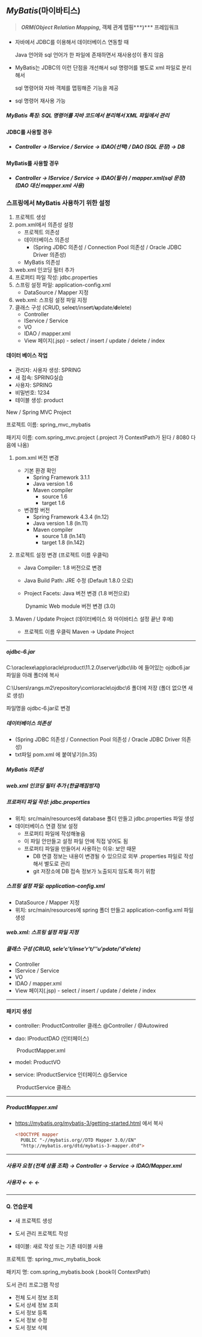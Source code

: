 ## ***MyBatis***(마이바티스)

> #### ***ORM(Object Relation Mapping***, 객체 관계 맵핑***)*** 프레임워크

- 자바에서 JDBC를 이용해서 데이터베이스 연동할 때

  Java 언어와 sql 언어가 한 파일에 존재하면서 재사용성이 좋지 않음

- MyBatis는 JDBC의 이런 단점을 개선해서 sql 명령어를 별도로 xml 파일로 분리해서

  sql 명령어와 자바 객체를 맵핑해준 기능을 제공

- sql 명령어 재사용 가능



##### ***MyBatis*** 특징: SQL 명령어를 자바 코드에서 분리해서 XML 파일에서 관리



#### JDBC를 사용할 경우

- ##### Controller → IService / Service → IDAO(선택) / DAO (SQL 문장) → DB

#### MyBatis를 사용할 경우

- ##### Controller → IService / Service → IDAO(필수) / mapper.xml(sql 문장) (DAO 대신 mapper.xml 사용)



### 스프링에서 MyBatis 사용하기 위한 설정

1. 프로젝트 생성
2. pom.xml에서 의존성 설정
   - 프로젝트 의존성
   - 데이터베이스 의존성 
     - (Spring JDBC 의존성 / Connection Pool 의존성 / Oracle JDBC Driver 의존성)
   - MyBatis 의존성
3. web.xml 인코딩 필터 추가
4. 프로퍼티 파일 작성: jdbc.properties
5. 스프링 설정 파일: application-config.xml
   - DataSource / Mapper 지정
6. web.xml: 스프링 설정 파일 지정
7. 클래스 구성 (CRUD, sele**c**t/inse**r**t/**u**pdate/**d**elete)
   - Controller
   - IService / Service
   - VO
   - IDAO / mapper.xml
   - View 페이지(.jsp) - select / insert / update / delete / index



#### 데이터 베이스 작업

- 관리자: 사용자 생성: SPRING
- 새 접속: SPRING실습
- 사용자: SPRING
- 비밀번호: 1234
- 테이블 생성: product



New / Spring MVC Project

프로젝트 이름: spring_mvc_mybatis

패키지 이름: com.spring_mvc.project (.project 가 ContextPath가 된다 / 8080  다음에 나옴)



1. pom.xml 버전 변경

   - 기본 환경 확인
     - Spring Framework 3.1.1 
     - Java version 1.6
     - Maven compiler
       - source 1.6
       - target 1.6
   - 변경할 버전
     - Spring Framework 4.3.4 (ln.12)
     - Java version 1.8 (ln.11)
     - Maven compiler
       - source 1.8 (ln.141)
       - target 1.8 (ln.142)

   

2. 프로젝트 설정 변경 (프로젝트 이름 우클릭)

   - Java Compiler: 1.8 버전으로 변경

   - Java Build Path: JRE 수정 (Default 1.8.0 으로)

   - Project Facets: Java 버전 변경 (1.8 버전으로)

     ​						   Dynamic Web module 버전 변경 (3.0)

   

3. Maven / Update Project (데이터베이스 와 마이바티스 설정 끝난 후에)

   - 프로젝트 이름 우클릭 Maven → Update Project

---

##### ojdbc-6.jar

C:\oraclexe\app\oracle\product\11.2.0\server\jdbc\lib 에 들어있는 ojdbc6.jar 파일을 아래 폴더에 복사

C:\Users\rangs\.m2\repository\com\oracle\ojdbc\6 폴더에 저장 (폴더 없으면 새로 생성)

파일명을 ojdbc-6.jar로 변경

##### 데이터베이스 의존성 

- (Spring JDBC 의존성 / Connection Pool 의존성 / Oracle JDBC Driver 의존성)
- txt파일 pom.xml 에 붙여넣기(ln.35)

##### MyBatis 의존성

##### web.xml 인코딩 필터 추가 (한글깨짐방지)

##### 프로퍼티 파일 작성: jdbc.properties

- 위치: src/main/resources에 database 폴더 만들고 jdbc.properties 파일 생성
- 데이터베이스 연결 정보 설정
  - 프로퍼티 파일에 작성해놓음
  - 이 파일 안만들고 설정 파일 안에 직접 넣어도 됨
  - 프로퍼티 파일을 만들어서 사용하는 이유: 보안 때문
    - DB 연결 정보는 내용이 변경될 수 있으므로 외부 .properties 파일로 작성해서 별도로 관리
    - git 저장소에 DB 접속 정보가 노출되지 않도록 하기 위함

##### 스프링 설정 파일: application-config.xml

- DataSource / Mapper 지정
- 위치: src/main/resources에 spring 폴더 만들고 application-config.xml 파일 생성

##### web.xml: 스프링 설정 파일 지정

##### 클래스 구성 (CRUD, sele'**c**'t/inse'**r**'t/''**u**'pdate/'**d**'elete)

- Controller
- IService / Service
- VO
- IDAO / mapper.xml
- View 페이지(.jsp) - select / insert / update / delete / index

---

#### 패키지 생성

- controller: ProductController 클래스		@Controller	/ @Autowired

- dao: IProductDAO (인터페이스)

  ​		 ProductMapper.xml

- model: ProductVO

- service: IProductService 인터페이스         @Service

  ​			  ProductService 클래스

---

##### ProductMapper.xml

- https://mybatis.org/mybatis-3/getting-started.html 에서 복사

  ``` xml
  <!DOCTYPE mapper
    PUBLIC "-//mybatis.org//DTD Mapper 3.0//EN"
    "http://mybatis.org/dtd/mybatis-3-mapper.dtd">
  ```

---

##### 사용자 요청 (전체 상품 조회) → Controller → Service → IDAO/Mapper.xml

#####                    사용자				   ←                     ←                ←



---

#### Q. 연습문제

- 새 프로젝트 생성

- 도서 관리 프로젝트 작성
- 테이블: 새로 작성 또는 기존 테이블 사용



프로젝트 명: spring_mvc_mybatis_book

패키지 명: com.spring_mybatis.book	(.book이 ContextPath)

도서 관리 프로그램 작성

- 전체 도서 정보 조회
- 도서 상세 정보 조회
- 도서 정보 등록
- 도서 정보 수정
- 도서 정보 삭제